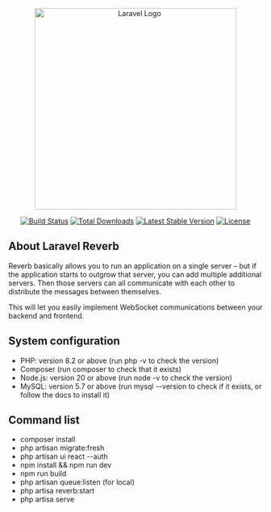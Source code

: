 <p align="center"><a href="https://laravel.com" target="_blank"><img src="https://raw.githubusercontent.com/laravel/art/master/logo-lockup/5%20SVG/2%20CMYK/1%20Full%20Color/laravel-logolockup-cmyk-red.svg" width="400" alt="Laravel Logo"></a></p>

<p align="center">
<a href="https://github.com/laravel/framework/actions"><img src="https://github.com/laravel/framework/workflows/tests/badge.svg" alt="Build Status"></a>
<a href="https://packagist.org/packages/laravel/framework"><img src="https://img.shields.io/packagist/dt/laravel/framework" alt="Total Downloads"></a>
<a href="https://packagist.org/packages/laravel/framework"><img src="https://img.shields.io/packagist/v/laravel/framework" alt="Latest Stable Version"></a>
<a href="https://packagist.org/packages/laravel/framework"><img src="https://img.shields.io/packagist/l/laravel/framework" alt="License"></a>
</p>

## About Laravel Reverb

Reverb basically allows you to run an application on a single server – but if the application starts to outgrow that server, you can add multiple additional servers. Then those servers can all communicate with each other to distribute the messages between themselves.

This will let you easily implement WebSocket communications between your backend and frontend.

## System configuration

- PHP: version 8.2 or above (run php -v to check the version)
- Composer (run composer to check that it exists)
- Node.js: version 20 or above (run node -v to check the version)
- MySQL: version 5.7 or above (run mysql --version to check if it exists, or follow the docs to install it)

## Command list

- composer install
- php artisan migrate:fresh
- php artisan ui react --auth
- npm install && npm run dev
- npm run build
- php artisan queue:listen (for local)
- php artisa reverb:start
- php artisa serve
